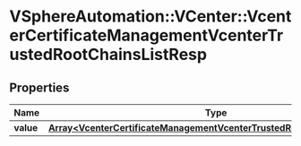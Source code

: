 # VSphereAutomation::VCenter::VcenterCertificateManagementVcenterTrustedRootChainsListResp

## Properties
Name | Type | Description | Notes
------------ | ------------- | ------------- | -------------
**value** | [**Array&lt;VcenterCertificateManagementVcenterTrustedRootChainsSummary&gt;**](VcenterCertificateManagementVcenterTrustedRootChainsSummary.md) |  | 


